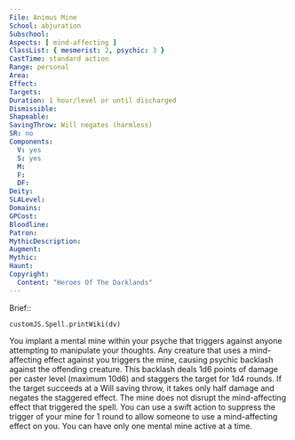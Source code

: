 ```yaml
---
File: Animus Mine
School: abjuration
Subschool: 
Aspects: [ mind-affecting ]
ClassList: { mesmerist: 2, psychic: 3 }
CastTime: standard action
Range: personal
Area: 
Effect: 
Targets: 
Duration: 1 hour/level or until discharged
Dismissible: 
Shapeable: 
SavingThrow: Will negates (harmless)
SR: no
Components:
  V: yes
  S: yes
  M: 
  F: 
  DF: 
Deity: 
SLALevel: 
Domains: 
GPCost: 
Bloodline: 
Patron: 
MythicDescription: 
Augment: 
Mythic: 
Haunt: 
Copyright:
  Content: "Heroes Of The Darklands"
---
```

Brief:: 

```dataviewjs
customJS.Spell.printWiki(dv)
```

You implant a mental mine within your psyche that triggers against anyone attempting to manipulate your thoughts. Any creature that uses a mind-affecting effect against you triggers the mine, causing psychic backlash against the offending creature. This backlash deals 1d6 points of damage per caster level (maximum 10d6) and staggers the target for 1d4 rounds.  If the target succeeds at a Will saving throw, it takes only half damage and negates the staggered effect. The mine does not disrupt the mind-affecting effect that triggered the spell. You can use a swift action to suppress the trigger of your mine for 1 round to allow someone to use a mind-affecting effect on you. You can have only one mental mine active at a time.

